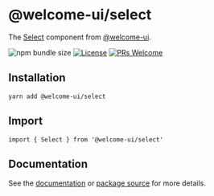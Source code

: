 # @welcome-ui/select

The [Select](https://welcome-ui.com/components/select) component from [@welcome-ui](https://welcome-ui.com).

![npm bundle size](https://img.shields.io/bundlephobia/minzip/@welcome-ui/select) [![License](https://img.shields.io/npm/l/welcome-ui.svg)](https://github.com/WTTJ/welcome-ui/tree/main/LICENSE) [![PRs Welcome](https://img.shields.io/badge/PRs-welcome-mediumspringgreen.svg)](ttps://github.com/WTTJ/welcome-ui/tree/main/CONTRIBUTING.mdx)

## Installation

    yarn add @welcome-ui/select

## Import

    import { Select } from '@welcome-ui/select'

## Documentation

See the [documentation](https://welcome-ui.com/components/select) or [package source](https://github.com/WTTJ/welcome-ui/tree/main/packages/Select) for more details.
